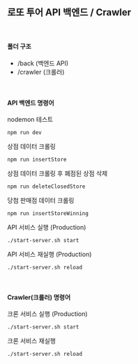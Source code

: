 ## 로또 투어 API 백엔드 / Crawler
&nbsp;

#### 폴더 구조

* /back (백엔드 API)  
* /crawler (크롤러)

&nbsp;
#### API 백엔드 명령어 

nodemon 테스트 
```
npm run dev
```

상점 데이터 크롤링
```
npm run insertStore
```

상점 데이터 크롤링 후 폐점된 상점 삭제
```
npm run deleteClosedStore
```

당첨 판매점 데이터 크롤링 
```
npm run insertStoreWinning
```


API 서비스 실행 (Production) 

```
./start-server.sh start
```

API 서비스 재실행 (Production)

```
./start-server.sh reload
```

&nbsp;
#### Crawler(크롤러) 명령어

크론 서비스 실행 (Production)

```
./start-server.sh start
```

크론 서비스 재실행

```
./start-server.sh reload
```
